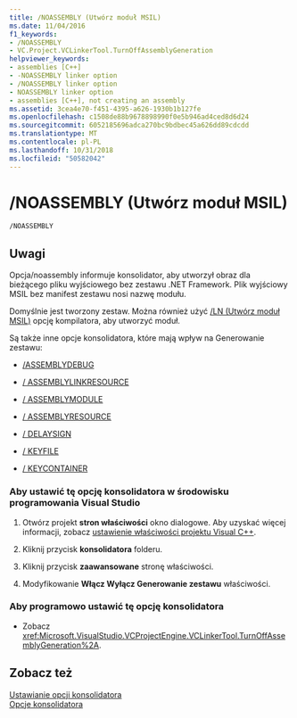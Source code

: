 ```yaml
---
title: /NOASSEMBLY (Utwórz moduł MSIL)
ms.date: 11/04/2016
f1_keywords:
- /NOASSEMBLY
- VC.Project.VCLinkerTool.TurnOffAssemblyGeneration
helpviewer_keywords:
- assemblies [C++]
- -NOASSEMBLY linker option
- /NOASSEMBLY linker option
- NOASSEMBLY linker option
- assemblies [C++], not creating an assembly
ms.assetid: 3cea4e70-f451-4395-a626-1930b1b127fe
ms.openlocfilehash: c1508de88b9678898990f0e5b946ad4ced8d6d24
ms.sourcegitcommit: 6052185696adca270bc9bdbec45a626dd89cdcdd
ms.translationtype: MT
ms.contentlocale: pl-PL
ms.lasthandoff: 10/31/2018
ms.locfileid: "50582042"
---
```

# <a name="noassembly-create-a-msil-module"></a>/NOASSEMBLY (Utwórz moduł MSIL)

```
/NOASSEMBLY
```

## <a name="remarks"></a>Uwagi

Opcja/noassembly informuje konsolidator, aby utworzył obraz dla bieżącego pliku wyjściowego bez zestawu .NET Framework. Plik wyjściowy MSIL bez manifest zestawu nosi nazwę modułu.

Domyślnie jest tworzony zestaw. Można również użyć [/LN (Utwórz moduł MSIL)](../../build/reference/ln-create-msil-module.md) opcję kompilatora, aby utworzyć moduł.

Są także inne opcje konsolidatora, które mają wpływ na Generowanie zestawu:

- [/ASSEMBLYDEBUG](../../build/reference/assemblydebug-add-debuggableattribute.md)

- [/ ASSEMBLYLINKRESOURCE](../../build/reference/assemblylinkresource-link-to-dotnet-framework-resource.md)

- [/ ASSEMBLYMODULE](../../build/reference/assemblymodule-add-a-msil-module-to-the-assembly.md)

- [/ ASSEMBLYRESOURCE](../../build/reference/assemblyresource-embed-a-managed-resource.md)

- [/ DELAYSIGN](../../build/reference/delaysign-partially-sign-an-assembly.md)

- [/ KEYFILE](../../build/reference/keyfile-specify-key-or-key-pair-to-sign-an-assembly.md)

- [/ KEYCONTAINER](../../build/reference/keycontainer-specify-a-key-container-to-sign-an-assembly.md)

### <a name="to-set-this-linker-option-in-the-visual-studio-development-environment"></a>Aby ustawić tę opcję konsolidatora w środowisku programowania Visual Studio

1. Otwórz projekt **stron właściwości** okno dialogowe. Aby uzyskać więcej informacji, zobacz [ustawienie właściwości projektu Visual C++](../../ide/working-with-project-properties.md).

1. Kliknij przycisk **konsolidatora** folderu.

1. Kliknij przycisk **zaawansowane** stronę właściwości.

1. Modyfikowanie **Włącz Wyłącz Generowanie zestawu** właściwości.

### <a name="to-set-this-linker-option-programmatically"></a>Aby programowo ustawić tę opcję konsolidatora

- Zobacz <xref:Microsoft.VisualStudio.VCProjectEngine.VCLinkerTool.TurnOffAssemblyGeneration%2A>.

## <a name="see-also"></a>Zobacz też

[Ustawianie opcji konsolidatora](../../build/reference/setting-linker-options.md)<br/>
[Opcje konsolidatora](../../build/reference/linker-options.md)
